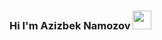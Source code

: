 ### Hi I'm Azizbek Namozov <img src = "https://media1.giphy.com/media/KGMzZvWa5su2O5LCVR/giphy.gif?cid=ecf05e4792v3l8ur3sqwybb8qha9g3gcv50q6o4g5yzhpj9k&rid=giphy.gif&ct=s" width = "30px" >
